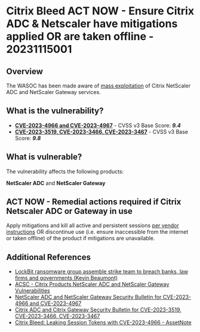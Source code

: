 # Citrix Bleed ACT NOW - Ensure Citrix ADC & Netscaler have mitigations applied OR are taken offline - 20231115001

## Overview

The WASOC has been made aware of [mass exploitation](https://doublepulsar.com/lockbit-ransomware-group-assemble-strike-team-to-breach-banks-law-firms-and-governments-4220580bfcee) of Citrix NetScaler ADC and NetScaler Gateway services.

## What is the vulnerability?

- [**CVE-2023-4966 and CVE-2023-4967**](https://nvd.nist.gov/vuln/detail/CVE-2023-4966) - CVSS v3 Base Score: ***9.4***
- [**CVE-2023-3519, CVE-2023-3466, CVE-2023-3467**](https://nvd.nist.gov/vuln/detail/CVE-2023-3519) - CVSS v3 Base Score: ***9.8***

## What is vulnerable?

The vulnerability affects the following products:

**NetScaler ADC** and **NetScaler Gateway**

## ACT NOW - Remedial actions required if Citrix Netscaler ADC or Gateway in use

Apply mitigations and kill all active and persistent sessions [per vendor instructions](https://www.netscaler.com/blog/news/cve-2023-4966-critical-security-update-now-available-for-netscaler-adc-and-netscaler-gateway/) OR discontinue use (i.e. ensure inaccessible from the internet or taken offline) of the product if mitigations are unavailable.

## Additional References

- [LockBit ransomware group assemble strike team to breach banks, law firms and governments (Kevin Beaumont)](https://doublepulsar.com/lockbit-ransomware-group-assemble-strike-team-to-breach-banks-law-firms-and-governments-4220580bfcee)
- [ACSC - Citrix Products NetScaler ADC and NetScaler Gateway Vulnerabilities](https://www.cyber.gov.au/about-us/view-all-content/alerts-and-advisories/citrix-products-netscaler-adc-and-netscaler-gateway-zero-day-vulnerability)
- [NetScaler ADC and NetScaler Gateway Security Bulletin for CVE-2023-4966 and CVE-2023-4967](https://support.citrix.com/article/CTX579459/netscaler-adc-and-netscaler-gateway-security-bulletin-for-cve20234966-and-cve20234967)
- [Citrix ADC and Citrix Gateway Security Bulletin for CVE-2023-3519, CVE-2023-3466, CVE-2023-3467](https://support.citrix.com/article/CTX561482/citrix-adc-and-citrix-gateway-security-bulletin-for-cve20233519-cve20233466-cve20233467)
- [Citrix Bleed: Leaking Session Tokens with CVE-2023-4966 - AssetNote](https://www.assetnote.io/resources/research/citrix-bleed-leaking-session-tokens-with-cve-2023-4966)
